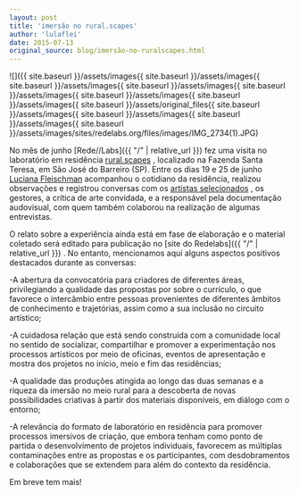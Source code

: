 ```yaml
---
layout: post
title: 'imersão no rural.scapes'
author: 'lulaflei'
date: 2015-07-13
original_source: blog/imersão-no-ruralscapes.html
---
```


![]({{ site.baseurl }}/assets/images{{ site.baseurl }}/assets/images{{ site.baseurl }}/assets/images{{ site.baseurl }}/assets/images{{ site.baseurl }}/assets/images{{ site.baseurl }}/assets/images{{ site.baseurl }}/assets/images{{ site.baseurl }}/assets/original_files{{ site.baseurl }}/assets/images{{ site.baseurl }}/assets/images{{ site.baseurl }}/assets/images{{ site.baseurl }}/assets/images/sites/redelabs.org/files/images/IMG_2734(1).JPG)

No mês de junho [Rede//Labs]({{ "/" | relative_url }}) fez uma visita no laboratório em residência [rural.scapes](http://www.ruralscapes.net/) , localizado na Fazenda Santa Teresa, em São José do Barreiro (SP). Entre os dias 19 e 25 de junho [Luciana Fleischman](http://culturadigital.br/erratica/) acompanhou o cotidiano da residência, realizou observações e registrou conversas com os [artistas selecionados](http://www.ruralscapes.net/2015/05/08/selection-labres2015/?lang=en) , os gestores, a crítica de arte convidada, e a responsável pela documentação audovisual, com quem também colaborou na realização de algumas entrevistas.

O relato sobre a experiência ainda está em fase de elaboração e o material coletado será editado para publicação no [site do Redelabs]({{ "/" | relative_url }}) . No entanto, mencionamos aquí alguns aspectos positivos destacados durante as conversas:

-A abertura da convocatória para criadores de diferentes áreas, privilegiando a qualidade das propostas por sobre o currículo, o que favorece o intercâmbio entre pessoas provenientes de diferentes âmbitos de conhecimento e trajetórias, assim como a sua inclusão no circuito artístico;

-A cuidadosa relação que está sendo construída com a comunidade local no sentido de socializar, compartilhar e promover a experimentação nos processos artísticos por meio de oficinas, eventos de apresentação e mostra dos projetos no início, meio e fim das residências;

-A qualidade das produções atingida ao longo das duas semanas e a riqueza da imersão no meio rural para a descoberta de novas possibilidades criativas à partir dos materiais disponíveis, em diálogo com o entorno;

-A relevância do formato de laboratório en residência para promover processos imersivos de criação, que embora tenham como ponto de partida o desenvolvimento de projetos individuais, favorecem as múltiplas contaminações entre as propostas e os participantes, com desdobramentos e colaborações que se extendem para além do contexto da residência.

Em breve tem mais!
